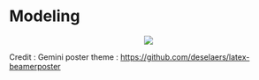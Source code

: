# Modeling



<p align="center">
<a href="">
<img src="https://github.com/KapilKhanal/Modeling-of-Bat-Populations/blob/master/Gemini_poster_theme.png">
</a>
</p>

Credit : Gemini poster theme : https://github.com/deselaers/latex-beamerposter


